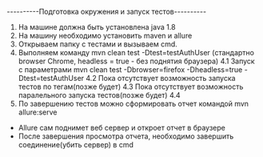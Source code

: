 ----------Подготовка окружения и запуск тестов----------
1. На машине должна быть установлена java 1.8
2. На машину необходимо установить maven и allure 
3. Открываем папку с тестами и вызываем cmd.
4. Выполняем команду mvn clean test -Dtest=testAuthUser (стандартно browser Chrome, headless = true - без поднятия браузера)
  4.1 Запуск с параметрами mvn clean test -Dbrowser=firefox -Dheadless=true -Dtest=testAuthUser
  4.2 Пока отсутствует возможность запуска тестов по тегам(позже будет)
  4.3 Пока отсутствует возможность паралельного запуска тестов(позже будет)
  4.4 
5. По завершению тестов можно сформировать отчет командой  mvn allure:serve
 - Allure сам поднимет веб сервер и откроет отчет в браузере
 - После завершения просмотра отчета, необходимо завершить соединение(убить сервер) в cmd
